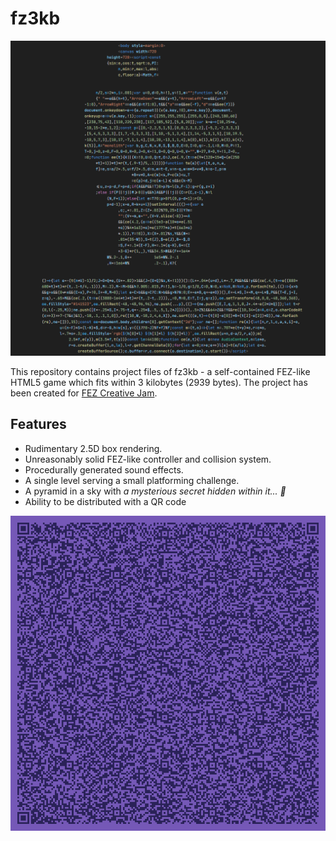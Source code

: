 # fz3kb

![ASCII Art](out/asciiart.png)

This repository contains project files of fz3kb - a self-contained FEZ-like HTML5 game which fits within 3 kilobytes (2939 bytes). The project has been created for [FEZ Creative Jam](https://itch.io/jam/fez).

## Features
- Rudimentary 2.5D box rendering.
- Unreasonably solid FEZ-like controller and collision system.
- Procedurally generated sound effects.
- A single level serving a small platforming challenge.
- A pyramid in a sky with *a mysterious secret hidden within it... 🤔*
- Ability to be distributed with a QR code

![QR Code containing the game](out/qr.png)

